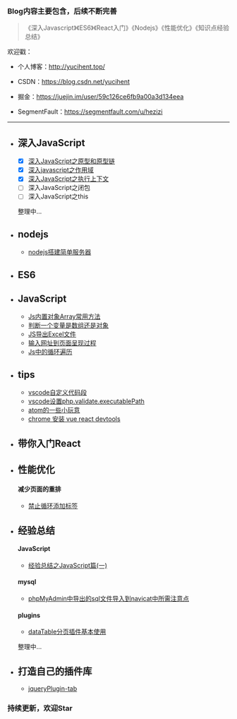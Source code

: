 ### Blog内容主要包含，后续不断完善

>《深入Javascript》《ES6》《React入门》《Nodejs》《性能优化》《知识点经验总结》

欢迎戳：

- 个人博客：http://yucihent.top/

- CSDN：https://blog.csdn.net/yucihent

- 掘金：https://juejin.im/user/59c126ce6fb9a00a3d134eea

- SegmentFault：https://segmentfault.com/u/hezizi

---

- ## 深入JavaScript
  - [x] [深入JavaScript之原型和原型链](https://github.com/hezizi/myBlog/issues/1)
  - [x] [深入javascript之作用域](https://github.com/hezizi/myBlog/issues/2)
  - [x] [深入JavaScript之执行上下文](https://github.com/hezizi/myBlog/issues/3)
  - [ ] 深入JavaScript之闭包
  - [ ] 深入JavaScript之this

  整理中...
  
- ## nodejs
  - [nodejs搭建简单服务器](https://github.com/hezizi/myBlog/issues/17)

- ## ES6

- ## JavaScript
  - [Js内置对象Array常用方法](https://github.com/hezizi/myBlog/issues/5)
  - [判断一个变量是数组还是对象](https://github.com/hezizi/myBlog/issues/6)
  - [JS导出Excel文件](https://github.com/hezizi/myBlog/issues/12)
  - [输入网址到页面呈现过程](https://github.com/hezizi/myBlog/issues/15)
  - [Js中的循环遍历](https://github.com/hezizi/myBlog/issues/18)

- ## tips
  - [vscode自定义代码段](https://github.com/hezizi/myBlog/issues/7)
  - [vscode设置php.validate.executablePath](https://github.com/hezizi/myBlog/issues/8)
  - [atom的一些小玩意](https://github.com/hezizi/myBlog/issues/13)
  - [chrome 安装 vue react devtools](https://github.com/hezizi/myBlog/issues/14)

- ## 带你入门React

- ## 性能优化
  #### 减少页面的重排
  - [禁止循环添加标签](https://github.com/hezizi/myBlog/issues/16)

- ## 经验总结
  #### JavaScript
  - [经验总结之JavaScript篇(一)](https://github.com/hezizi/myBlog/issues/4)

  #### mysql
  - [phpMyAdmin中导出的sql文件导入到navicat中所需注意点](https://github.com/hezizi/myBlog/issues/9)

  #### plugins
  - [dataTable分页插件基本使用](https://github.com/hezizi/myBlog/issues/11)

  整理中...

- ## 打造自己的插件库
  - [jqueryPlugin-tab](https://github.com/hezizi/myBlog/issues/10)

### 持续更新，欢迎Star
